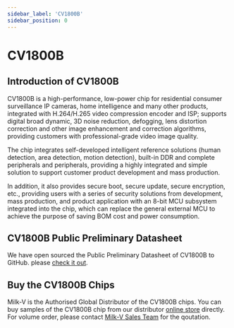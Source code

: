 ```yaml
---
sidebar_label: 'CV1800B'
sidebar_position: 0
---
```


# CV1800B
## Introduction of CV1800B
CV1800B is a high-performance, low-power chip for residential consumer surveillance IP cameras, home intelligence and many other products, integrated with H.264/H.265 video compression encoder and ISP; supports digital broad dynamic, 3D noise reduction, defogging, lens distortion correction and other image enhancement and correction algorithms, providing customers with professional-grade video image quality.   

The chip integrates self-developed intelligent reference solutions (human detection, area detection, motion detection), built-in DDR and complete peripherals and peripherals, providing a highly integrated and simple solution to support customer product development and mass production.   

In addition, it also provides secure boot, secure update, secure encryption, etc., providing users with a series of security solutions from development, mass production, and product application with an 8-bit MCU subsystem integrated into the chip, which can replace the general external MCU to achieve the purpose of saving BOM cost and power consumption.

## CV1800B Public Preliminary Datasheet

We have open sourced the Public Preliminary Datasheet of CV1800B to GitHub. please [check it out](https://github.com/milkv-duo/duo-files/blob/main/duo/datasheet/CV1800B-CV1801B-Preliminary-Datasheet-full-en.pdf).

## Buy the CV1800B Chips

Milk-V is the Authorised Global Distributor of the CV1800B chips. You can buy samples of the CV1800B chip from our distributor [online store](https://arace.tech/products/sophon-cv1800b-5pcs) directly. For volume order, please contact [Milk-V Sales Team](mailto:sales@milkv.io) for the qoutation.

